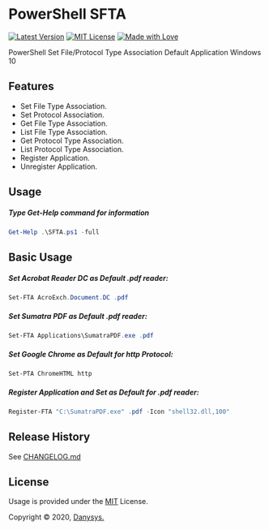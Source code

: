 # PowerShell SFTA

[![Latest Version](https://img.shields.io/badge/Latest-v1.1.0-green.svg)]()
[![MIT License](https://img.shields.io/github/license/mashape/apistatus.svg)]()
[![Made with Love](https://img.shields.io/badge/Made%20with-%E2%9D%A4-red.svg?colorB=11a9f7)]()


PowerShell Set File/Protocol Type Association Default Application Windows 10


## Features
* Set File Type Association.
* Set Protocol Association.
* Get File Type Association.
* List File Type Association.
* Get Protocol Type Association.
* List Protocol Type Association.
* Register Application.
* Unregister Application.

## Usage
##### Type Get-Help command for information
```powershell
Get-Help .\SFTA.ps1 -full
```

## Basic Usage

##### Set Acrobat Reader DC as Default .pdf reader:
```powershell
Set-FTA AcroExch.Document.DC .pdf

```

##### Set Sumatra PDF as Default .pdf reader:
```powershell
Set-FTA Applications\SumatraPDF.exe .pdf

```


##### Set Google Chrome as Default for http Protocol:
```powershell
Set-PTA ChromeHTML http

```

##### Register Application and Set as Default for .pdf reader:
```powershell
Register-FTA "C:\SumatraPDF.exe" .pdf -Icon "shell32.dll,100"

```



## Release History
See [CHANGELOG.md](CHANGELOG.md)


<!-- ## Acknowledgments & Credits -->


## License

Usage is provided under the [MIT](https://choosealicense.com/licenses/mit/) License.

Copyright © 2020, [Danysys.](https://www.danysys.com)
